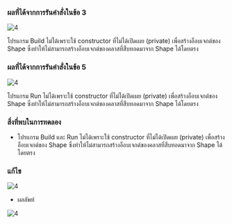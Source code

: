 ### ผลที่ได้จากการรันคำสั่งในข้อ 3

![4](https://github.com/Nitiphum7/03376836-OOP-2566-Lab-10/assets/144196695/165c1a27-3f88-452e-85c9-26e2ece4d6a1)


โปรแกรม Build ไม่ได้เพราะใช้ constructor ที่ไม่ได้เปิดเผย (private) เพื่อสร้างอ็อบเจกต์ของ Shape ซึ่งทำให้ไม่สามารถสร้างอ็อบเจกต์ของคลาสที่สืบทอดมาจาก Shape ได้โดยตรง

### ผลที่ได้จากการรันคำสั่งในข้อ 5

![4](https://github.com/Nitiphum7/03376836-OOP-2566-Lab-10/assets/144196695/53f8fef1-2886-45a7-9f0a-1273f3655c56)


โปรแกรม Run ไม่ได้เพราะใช้ constructor ที่ไม่ได้เปิดเผย (private) เพื่อสร้างอ็อบเจกต์ของ Shape ซึ่งทำให้ไม่สามารถสร้างอ็อบเจกต์ของคลาสที่สืบทอดมาจาก Shape ได้โดยตรง

### สิ่งที่พบในการทดลอง
- โปรแกรม Build และ Run ไม่ได้เพราะใช้ constructor ที่ไม่ได้เปิดเผย (private) เพื่อสร้างอ็อบเจกต์ของ Shape ซึ่งทำให้ไม่สามารถสร้างอ็อบเจกต์ของคลาสที่สืบทอดมาจาก Shape ได้โดยตรง

### แก้ไข


![4](https://github.com/Nitiphum7/03376836-OOP-2566-Lab-10/assets/144196695/0f446ede-7b80-4a5c-98ee-0f1795af8e83)


- ผลลัพท์

![4](https://github.com/Nitiphum7/03376836-OOP-2566-Lab-10/assets/144196695/42a95118-66d7-4297-9e27-e7d2c1a32fb6)
